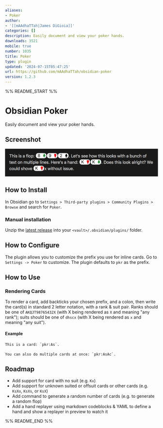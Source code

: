 ```yaml
---
aliases:
- Poker
author:
- '[[mAAdhaTTah|James DiGioia]]'
categories: []
description: Easily document and view your poker hands.
downloads: 3521
mobile: true
number: 1035
title: Poker
type: plugin
updated: '2024-07-15T05:47:25'
url: https://github.com/mAAdhaTTah/obsidian-poker
version: 1.2.3
---
```


%% README_START %%

# Obsidian Poker

Easily document and view your poker hands.

## Screenshot

![Rendered Cards](https://raw.githubusercontent.com/mAAdhaTTah/obsidian-poker/HEAD/rendered-editor.png)

## How to Install

In Obsidian go to `Settings > Third-party plugins > Community Plugins > Browse` and search for `Poker`.

### Manual installation

Unzip the [latest release](https://github.com/mAAdhaTTah/obsidian-poker/releases/latest) into your `<vault>/.obsidian/plugins/` folder.

## How to Configure

The plugin allows you to customize the prefix you use for inline cards. Go to `Settings -> Poker` to customize. The plugin defaults to `pkr` as the prefix.

## How to Use

### Rendering Cards

To render a card, add backticks your chosen prefix, and a colon, then write the card(s) in standard 2 letter notation, with a rank & suit pair. Ranks should be one of `AKQJT98765432X` (with X being rendered as `X` and meaning "any rank"); suits should be one of `dhscx` (with X being rendered as `x` and meaning "any suit").

#### Example

```
This is a card: `pkr:As`.

You can also do multiple cards at once: `pkr:AsAc`.
```

## Roadmap

- Add support for card with no suit (e.g. `Kx`)
- Add support for unknown suited or offsuit cards or other cards (e.g. `KsXo`, `KsXs`, or `KsX`)
- Add command to generate a random number of cards (e.g. to generate a random flop)
- Add a hand replayer using markdown codeblocks & YAML to define a hand and show a replayer in preview to watch it


%% README_END %%